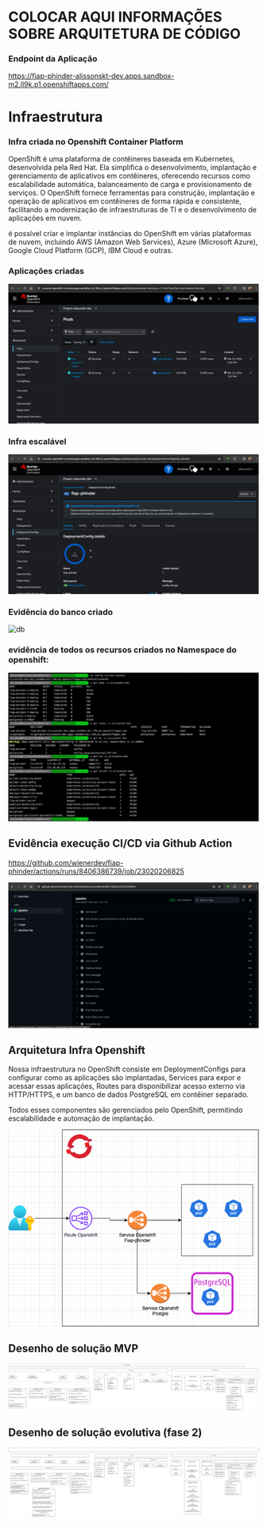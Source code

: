 # COLOCAR AQUI INFORMAÇÕES SOBRE ARQUITETURA DE CÓDIGO

### Endpoint da Aplicação

https://fiap-phinder-alissonskt-dev.apps.sandbox-m2.ll9k.p1.openshiftapps.com/

# Infraestrutura

### Infra criada no Openshift Container Platform


OpenShift é uma plataforma de contêineres baseada em Kubernetes, desenvolvida pela Red Hat. Ela simplifica o desenvolvimento, implantação e gerenciamento de aplicativos em contêineres, oferecendo recursos como escalabilidade automática, balanceamento de carga e provisionamento de serviços. O OpenShift fornece ferramentas para construção, implantação e operação de aplicativos em contêineres de forma rápida e consistente, facilitando a modernização de infraestruturas de TI e o desenvolvimento de aplicações em nuvem.

é possível criar e implantar instâncias do OpenShift em várias plataformas de nuvem, incluindo AWS (Amazon Web Services), Azure (Microsoft Azure), Google Cloud Platform (GCP), IBM Cloud e outras.

### Aplicações criadas

![pod](/images/pods-openshift.png)

### Infra escalável

![pod](/images/scale-pod.png)

### Evidência do banco criado

![db](/images/evidência_db.png)

### evidência de todos os recursos criados no Namespace do openshift:

![all](/images/all_resources.png)

## Evidência execução CI/CD via Github Action

https://github.com/wienerdev/fiap-phinder/actions/runs/8406386739/job/23020206825

![cicd](/images/action.png)

## Arquitetura Infra Openshift

Nossa infraestrutura no OpenShift consiste em DeploymentConfigs para configurar como as aplicações são implantadas, Services para expor e acessar essas aplicações, Routes para disponibilizar acesso externo via HTTP/HTTPS, e um banco de dados PostgreSQL em contêiner separado. 

Todos esses componentes são gerenciados pelo OpenShift, permitindo escalabilidade e automação de implantação.

![infra](/images/fiap-infra-phinder.drawio.png)

## Desenho de solução MVP
![pod](/images/Mvp1.jpg)

## Desenho de solução evolutiva (fase 2)
![pod](/images/Mvp2.png)
